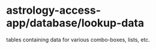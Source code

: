 # astrology-access-app/database/lookup-data
tables containing data for various combo-boxes, lists, etc.